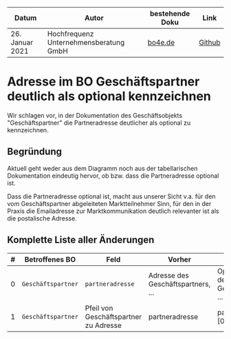 |**Datum**|**Autor**|**bestehende Doku**|**Link**|
|---------|---------|-------------------|--------|
|26. Januar 2021|Hochfrequenz Unternehmensberatung GmbH|[bo4e.de](https://www.bo4e.de/dokumentation/geschaeftsobjekte/bo-geschaftspartner)|[Github](https://github.com/Hochfrequenz/bo4e-modification-proposals/blob/master/markdown/geschaeftspartner_adresse_nullable.md)|

# Adresse im BO Geschäftspartner deutlich als optional kennzeichnen
Wir schlagen vor, in der Dokumentation des Geschäftsobjekts "Geschäftspartner" die Partneradresse deutlicher als optional zu kennzeichnen.

## Begründung
Aktuell geht weder aus dem Diagramm noch aus der tabellarischen Dokumentation eindeutig hervor, ob bzw. dass die Partneradresse optional ist.

Dass die Partneradresse optional ist, macht aus unserer Sicht v.a. für den vom Geschäftspartner abgeleiteten Marktteilnehmer Sinn, für den in der Praxis die Emailadresse zur Marktkommunikation deutlich relevanter ist als die postalische Adresse.

## Komplette Liste aller Änderungen
|**#**|**Betroffenes BO**|**Feld**|**Vorher**|**Nachher**|
|-----|-------------------|--------|----------|-----------|
|0| `Geschäftspartner` | `partneradresse`| Adresse des Geschäftspartners, ... | Optionale Adresse des Geschäftspartners, ...|
|1| `Geschäftspartner` | Pfeil von Geschäftspartner zu Adresse| partneradresse | partneradresse [0..1]|
